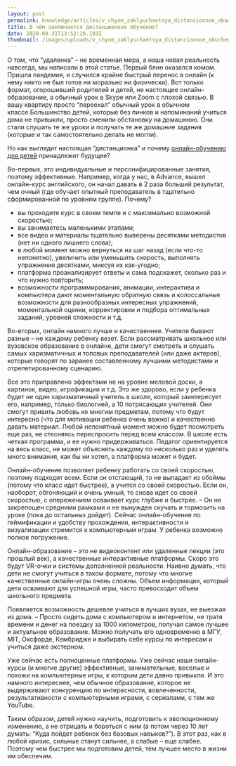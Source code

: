 ```yaml
---
layout: post
permalink: knowledge/articles/v_chyom_zaklyuchaetsya_distancionnoe_obuchenie/index.html
title: В чём заключается дистанционное обучение?
date: 2020-08-31T13:52:26.193Z
thumbnail: /images/uploads/v_chyom_zaklyuchaetsya_distancionnoe_obuchenie-01.jpg
---
```

О том, что “удаленка” – не временная мера, а наша новая реальность навсегда, мы написали в этой статье. Первый блин оказался комом. Пришла пандемия, и случился крайне быстрый перенос в онлайн (к нему никто не был готов ни морально ни физически). Вот только формат, огорошивший родителей и детей, не настоящее онлайн-образование, а обычный урок в Skype или Zoom с плохой связью. В вашу квартиру просто “переехал” обычный урок в обычном классе.Большинство детей, которые без пинков и напоминаний учиться дома не привыкли, просто сменили обстановку на домашнюю. Они стали слушать те же уроки и получать те же домашние задания (которые и так самостоятельно делать не могли).

Но как выглядит настоящая “дистанционка” и почему [онлайн-обучению для детей](https://advance-club.ru/razvivayushie_kursy/dlya_detey/online/) принадлежит будущее?

Во-первых, это индивидуальные и персонифицированные занятия, поэтому эффективные. Например, когда у нас, в Advance, вышел онлайн-курс английского, он начал давать в 2 раза больший результат, чем очный (где обучает опытный преподаватель в тщательно сформированной по уровням группе). Почему?

* вы проходите курс в своем темпе и с максимально возможной скоростью;
* вы занимаетесь маленькими этапами;
* все видео и материалы тщательно выверены десятками методистов (нет ни одного лишнего слова);
* в любой момент можно вернуться на шаг назад (если что-то непонятно), увеличить или уменьшить скорость, выполнять упражнения десятками, миксуя их как-угодно;
* платформа проанализирует ответы и сама подскажет, сколько раз и что нужно повторить;
* возможности программирования, анимации, интерактива и компьютера дают моментальную обратную связь и колоссальные возможности для разнообразных интересных упражнений, моментальной оценки, корректировки и подбора оптимальных заданий, уровней сложности и т.д.

Во-вторых, онлайн намного лучше и качественнее. Учителя бывают разные – не каждому ребенку везет. Если рассматривать школьное или вузовское образование в онлайне, дети смогут смотреть и слушать самых харизматичных и топовых преподавателей (или даже актеров), которые говорят по заранее составленному лучшими методистами и отрепетированному сценарию.

Все это приправлено эффектами не на уровне меловой доски, а картинок, видео, игрофикации и т.д. Это же здорово, если у ребенка будет не один харизматичный учитель в школе, который заинтересует его, например, только биологией, а 10 потрясающих учителей. Они смогут привить любовь ко многим предметам, потому что будут интересно (что для мотивации ребенка очень важно) и качественно давать материал. Любой непонятный момент можно будет посмотреть еще раз, не стесняясь переспросить перед всем классом. В школе есть четкая программа, и ее нужно придерживаться. Педагог ориентируется на весь класс, не может объяснять каждому по несколько раз и уделять много внимания, как бы ни хотел, а платформа может и будет.

Онлайн-обучение позволяет ребенку работать со своей скоростью, поэтому подходит всем. Если он отстающий, то не выпадает из обоймы (потому что класс идет быстрее), а учится со своей скоростью. Если он, наоборот, обгоняющий и очень умный, то снова идет со своей скоростью, с опережением осваивает курс глубже и быстрее. – Он не закрепощен средними рамками и не вынужден скучать и тормозить на уроке (пока до остальных дойдет). Сейчас онлайн-обучение по геймификации и удобству прохождения, интерактивности и визуализации стремится к компьютерным играм. У ребенка возможно полное погружение.

Онлайн-образование – это не видеоконтент или удаленные лекции (это прошлый век), а качественные интерактивные платформы. Скоро это будут VR-очки и системы дополненной реальности. Наивно думать, что дети не смогут учиться в таком формате, потому что многие качественные онлайн-игры очень сложны. Объем информации, который дети осваивают для успешной игры, часто превосходит объем школьного предмета.

Появляется возможность дешевле учиться в лучших вузах, не выезжая из дома. – Просто сидеть дома с компьютером и интернетом, не тратя времени и денег на поездку за 1000 километров, получая самое лучшее и актуальное образование. Можно получать его одновременно в МГУ, MIT, Оксфорде, Кембридже и выбирать себе курсы по интересам и учиться даже экстерном.

Уже сейчас есть полноценные платформы. Уже сейчас наши онлайн-курсы (и многие другие) эффективные, занимательные, веселые и похожи на компьютерные игры, к которым дети давно привыкли. И это намного интереснее, чем обычное образование, которое не выдерживают конкуренцию по интересности, вовлеченности, результативности с компьютерными играми, с сериалами, с тем же YouTube.

Таким образом, детей нужно научить, подготовить к эволюционному изменению, а не отрицать и бороться с ним (а потом через 10 лет думать: “Куда пойдет ребенок без базовых навыков?”). В этот раз, как в любой кризис, сильные станут сильнее, а слабые – еще слабее. Поэтому чем быстрее мы подготовим детей, тем лучшее место в жизни им обеспечим.